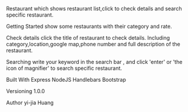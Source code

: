 Restaurant
which shows restaurant list,click to check details and search specific restaurant.

Getting Started
show some restaurants with their category and rate.

Check details
click the title of restaurant to check details. 
Including category,location,google map,phone number and full description of the restaurant.

Searching
write your keyword in the search bar , and click 'enter' or 'the icon of magnifier' to search specific restaurant.

Built With
Express
NodeJS
Handlebars
Bootstrap

Versioning
1.0.0

Author
yi-jia Huang
